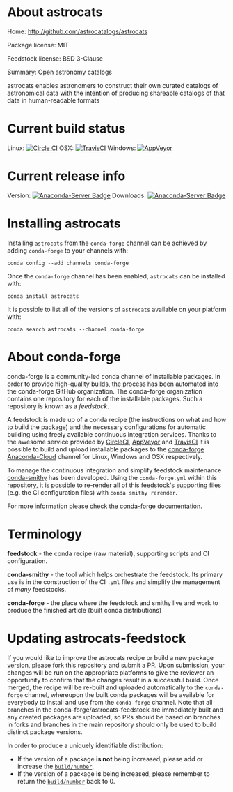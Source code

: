 About astrocats
===============

Home: http://github.com/astrocatalogs/astrocats

Package license: MIT

Feedstock license: BSD 3-Clause

Summary: Open astronomy catalogs

astrocats enables astronomers to construct their own curated catalogs
of astronomical data with the intention of producing shareable catalogs
of that data in human-readable formats


Current build status
====================

Linux: [![Circle CI](https://circleci.com/gh/conda-forge/astrocats-feedstock.svg?style=shield)](https://circleci.com/gh/conda-forge/astrocats-feedstock)
OSX: [![TravisCI](https://travis-ci.org/conda-forge/astrocats-feedstock.svg?branch=master)](https://travis-ci.org/conda-forge/astrocats-feedstock)
Windows: [![AppVeyor](https://ci.appveyor.com/api/projects/status/github/conda-forge/astrocats-feedstock?svg=True)](https://ci.appveyor.com/project/conda-forge/astrocats-feedstock/branch/master)

Current release info
====================
Version: [![Anaconda-Server Badge](https://anaconda.org/conda-forge/astrocats/badges/version.svg)](https://anaconda.org/conda-forge/astrocats)
Downloads: [![Anaconda-Server Badge](https://anaconda.org/conda-forge/astrocats/badges/downloads.svg)](https://anaconda.org/conda-forge/astrocats)

Installing astrocats
====================

Installing `astrocats` from the `conda-forge` channel can be achieved by adding `conda-forge` to your channels with:

```
conda config --add channels conda-forge
```

Once the `conda-forge` channel has been enabled, `astrocats` can be installed with:

```
conda install astrocats
```

It is possible to list all of the versions of `astrocats` available on your platform with:

```
conda search astrocats --channel conda-forge
```


About conda-forge
=================

conda-forge is a community-led conda channel of installable packages.
In order to provide high-quality builds, the process has been automated into the
conda-forge GitHub organization. The conda-forge organization contains one repository
for each of the installable packages. Such a repository is known as a *feedstock*.

A feedstock is made up of a conda recipe (the instructions on what and how to build
the package) and the necessary configurations for automatic building using freely
available continuous integration services. Thanks to the awesome service provided by
[CircleCI](https://circleci.com/), [AppVeyor](http://www.appveyor.com/)
and [TravisCI](https://travis-ci.org/) it is possible to build and upload installable
packages to the [conda-forge](https://anaconda.org/conda-forge)
[Anaconda-Cloud](http://docs.anaconda.org/) channel for Linux, Windows and OSX respectively.

To manage the continuous integration and simplify feedstock maintenance
[conda-smithy](http://github.com/conda-forge/conda-smithy) has been developed.
Using the ``conda-forge.yml`` within this repository, it is possible to re-render all of
this feedstock's supporting files (e.g. the CI configuration files) with ``conda smithy rerender``.

For more information please check the [conda-forge documentation](https://conda-forge.org/docs/).

Terminology
===========

**feedstock** - the conda recipe (raw material), supporting scripts and CI configuration.

**conda-smithy** - the tool which helps orchestrate the feedstock.
                   Its primary use is in the construction of the CI ``.yml`` files
                   and simplify the management of *many* feedstocks.

**conda-forge** - the place where the feedstock and smithy live and work to
                  produce the finished article (built conda distributions)


Updating astrocats-feedstock
============================

If you would like to improve the astrocats recipe or build a new
package version, please fork this repository and submit a PR. Upon submission,
your changes will be run on the appropriate platforms to give the reviewer an
opportunity to confirm that the changes result in a successful build. Once
merged, the recipe will be re-built and uploaded automatically to the
`conda-forge` channel, whereupon the built conda packages will be available for
everybody to install and use from the `conda-forge` channel.
Note that all branches in the conda-forge/astrocats-feedstock are
immediately built and any created packages are uploaded, so PRs should be based
on branches in forks and branches in the main repository should only be used to
build distinct package versions.

In order to produce a uniquely identifiable distribution:
 * If the version of a package **is not** being increased, please add or increase
   the [``build/number``](http://conda.pydata.org/docs/building/meta-yaml.html#build-number-and-string).
 * If the version of a package **is** being increased, please remember to return
   the [``build/number``](http://conda.pydata.org/docs/building/meta-yaml.html#build-number-and-string)
   back to 0.